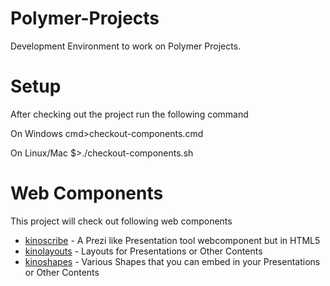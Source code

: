 Polymer-Projects
================

Development Environment to work on Polymer Projects. 

Setup
===============

After checking out the project run the following command

On Windows
cmd>checkout-components.cmd

On Linux/Mac
$>./checkout-components.sh

Web Components
================

This project will check out following web components

* [kinoscribe](https://github.com/rohitghatol/kinoscribe "https://github.com/rohitghatol/kinoscribe") - A Prezi like Presentation tool webcomponent but in HTML5
*  [kinolayouts](https://github.com/rohitghatol/kinolayouts "https://github.com/rohitghatol/kinolayouts")  - Layouts for Presentations or Other Contents
* [kinoshapes](https://github.com/rohitghatol/kinoshapes "https://github.com/rohitsghatol/kinoshapes") - Various Shapes that you can embed in your Presentations or Other Contents


